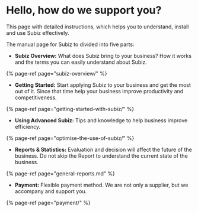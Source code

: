 # Hello, how do we support you?

This page with detailed instructions, which helps you to understand, install and use Subiz effectively.

The manual page for Subiz to divided into five parts:

* **Subiz Overview:** What does Subiz bring to your business? How it works and the terms you can easily understand about Subiz.

{% page-ref page="subiz-overview/" %}

* **Getting Started:** Start applying Subiz to your business and get the most out of it. Since that time help your business improve productivity and competitiveness.

{% page-ref page="getting-started-with-subiz/" %}

* **Using Advanced Subiz:** Tips and knowledge to help business improve efficiency.

{% page-ref page="optimise-the-use-of-subiz/" %}

* **Reports & Statistics:** Evaluation and decision will affect the future of the business. Do not skip the Report to understand the current state of the business.

{% page-ref page="general-reports.md" %}

* **Payment:** Flexible payment method. We are not only a supplier, but we accompany and support you.

{% page-ref page="payment/" %}



